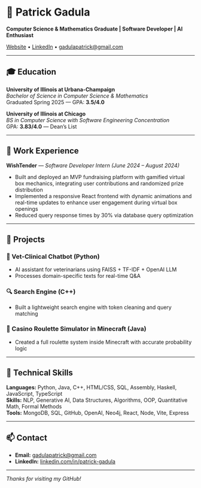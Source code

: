 # 👋 Patrick Gadula

**Computer Science & Mathematics Graduate | Software Developer | AI Enthusiast**

[Website](https://patrick-gadula.github.io) • [LinkedIn](https://www.linkedin.com/in/patrick-gadula) • gadulapatrick@gmail.com

---

## 🎓 Education

**University of Illinois at Urbana-Champaign**  
_Bachelor of Science in Computer Science & Mathematics_  
Graduated Spring 2025 — GPA: **3.5/4.0**

**University of Illinois at Chicago**  
_BS in Computer Science with Software Engineering Concentration_  
GPA: **3.83/4.0** — Dean’s List

---

## 💼 Work Experience

**WishTender** — _Software Developer Intern (June 2024 – August 2024)_  
- Built and deployed an MVP fundraising platform with gamified virtual box mechanics, integrating user contributions and randomized prize distribution
- Implemented a responsive React frontend with dynamic animations and real-time updates to enhance user engagement during virtual box openings
- Reduced query response times by 30% via database query optimization  


---

## 🚀 Projects

### 🐾 Vet-Clinical Chatbot (Python)
- AI assistant for veterinarians using FAISS + TF-IDF + OpenAI LLM
- Processes domain-specific texts for real-time Q&A

### 🔍 Search Engine (C++)
- Built a lightweight search engine with token cleaning and query matching

### 🎰 Casino Roulette Simulator in Minecraft (Java)
- Created a full roulette system inside Minecraft with accurate probability logic

---

## 🧠 Technical Skills

**Languages:** Python, Java, C++, HTML/CSS, SQL, Assembly, Haskell, JavaScript, TypeScript  
**Skills:** NLP, Generative AI, Data Structures, Algorithms, OOP, Quantitative Math, Formal Methods  
**Tools:** MongoDB, SQL, GitHub, OpenAI, Neo4j, React, Node, Vite, Express

---

## 📫 Contact

- **Email:** gadulapatrick@gmail.com  
- **LinkedIn:** [linkedin.com/in/patrick-gadula](https://www.linkedin.com/in/patrick-gadula)

---

_Thanks for visiting my GitHub!_

